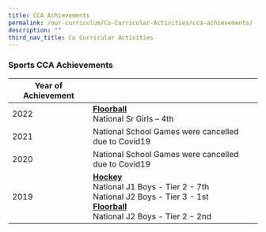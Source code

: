 ```yaml
---
title: CCA Achievements
permalink: /our-curriculum/Co-Curricular-Activities/cca-achievements/
description: ""
third_nav_title: Co Curricular Activities
---
```

### **Sports CCA Achievements**

| Year of Achievement |  |
| -------- | -------- | 
| 2022 | <u><b>Floorball</b></u><br>National Sr Girls – 4th |
| 2021 | National School Games were cancelled due to Covid19 |
| 2020 | National School Games were cancelled due to Covid19 |
| 2019 | <u><b>Hockey</b></u><br>National J1 Boys - Tier 2 - 7th<br>National J2 Boys - Tier 3 - 1st<br><u><b>Floorball</b></u><br>National J2 Boys - Tier 2 - 2nd